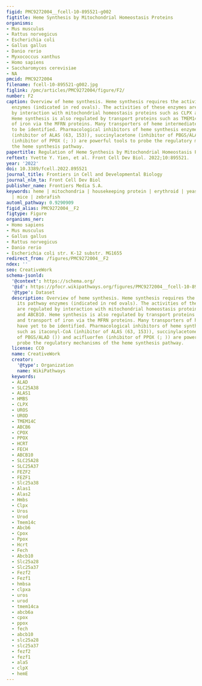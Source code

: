 ```yaml
---
figid: PMC9272004__fcell-10-895521-g002
figtitle: Heme Synthesis by Mitochondrial Homeostasis Proteins
organisms:
- Mus musculus
- Rattus norvegicus
- Escherichia coli
- Gallus gallus
- Danio rerio
- Myxococcus xanthus
- Homo sapiens
- Saccharomyces cerevisiae
- NA
pmcid: PMC9272004
filename: fcell-10-895521-g002.jpg
figlink: /pmc/articles/PMC9272004/figure/F2/
number: F2
caption: Overview of heme synthesis. Heme synthesis requires the activity of its pathway
  enzymes (indicated in red ovals). The activities of these enzymes are regulated
  by interaction with mitochondrial homeostasis proteins such as CLPX and ABCB10.
  Heme synthesis is also regulated by transport proteins such as TMEM14C, and transport
  of iron via the MFRN proteins. Many transporters of heme intermediates have yet
  to be identified. Pharmacological inhibitors of heme synthesis enzymes such as itaconyl-CoA
  (inhibitor of ALAS (63, 153)), succinylacetone (inhibitor of PBGS/ALAD ()) and acifluorfen
  (inhibitor of PPOX (; )) are powerful tools to probe the regulatory mechanisms of
  the heme synthesis pathway.
papertitle: Regulation of Heme Synthesis by Mitochondrial Homeostasis Proteins.
reftext: Yvette Y. Yien, et al. Front Cell Dev Biol. 2022;10:895521.
year: '2022'
doi: 10.3389/fcell.2022.895521
journal_title: Frontiers in Cell and Developmental Biology
journal_nlm_ta: Front Cell Dev Biol
publisher_name: Frontiers Media S.A.
keywords: heme | mitochondria | housekeeping protein | erythroid | yeast | model organisms
  | mice | zebrafish
automl_pathway: 0.9290909
figid_alias: PMC9272004__F2
figtype: Figure
organisms_ner:
- Homo sapiens
- Mus musculus
- Gallus gallus
- Rattus norvegicus
- Danio rerio
- Escherichia coli str. K-12 substr. MG1655
redirect_from: /figures/PMC9272004__F2
ndex: ''
seo: CreativeWork
schema-jsonld:
  '@context': https://schema.org/
  '@id': https://pfocr.wikipathways.org/figures/PMC9272004__fcell-10-895521-g002.html
  '@type': Dataset
  description: Overview of heme synthesis. Heme synthesis requires the activity of
    its pathway enzymes (indicated in red ovals). The activities of these enzymes
    are regulated by interaction with mitochondrial homeostasis proteins such as CLPX
    and ABCB10. Heme synthesis is also regulated by transport proteins such as TMEM14C,
    and transport of iron via the MFRN proteins. Many transporters of heme intermediates
    have yet to be identified. Pharmacological inhibitors of heme synthesis enzymes
    such as itaconyl-CoA (inhibitor of ALAS (63, 153)), succinylacetone (inhibitor
    of PBGS/ALAD ()) and acifluorfen (inhibitor of PPOX (; )) are powerful tools to
    probe the regulatory mechanisms of the heme synthesis pathway.
  license: CC0
  name: CreativeWork
  creator:
    '@type': Organization
    name: WikiPathways
  keywords:
  - ALAD
  - SLC25A38
  - ALAS1
  - HMBS
  - CLPX
  - UROS
  - UROD
  - TMEM14C
  - ABCB6
  - CPOX
  - PPOX
  - HCRT
  - FECH
  - ABCB10
  - SLC25A28
  - SLC25A37
  - FEZF2
  - FEZF1
  - Slc25a38
  - Alas1
  - Alas2
  - Hmbs
  - Clpx
  - Uros
  - Urod
  - Tmem14c
  - Abcb6
  - Cpox
  - Ppox
  - Hcrt
  - Fech
  - Abcb10
  - Slc25a28
  - Slc25a37
  - Fezf2
  - Fezf1
  - hmbsa
  - clpxa
  - uros
  - urod
  - tmem14ca
  - abcb6a
  - cpox
  - ppox
  - fech
  - abcb10
  - slc25a28
  - slc25a37
  - fezf2
  - fezf1
  - alaS
  - clpX
  - hemE
---
```

